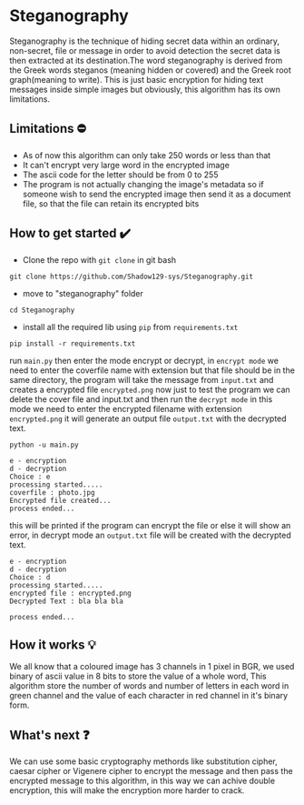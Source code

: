# Steganography
Steganography is the technique of hiding secret data within an ordinary, non-secret, file or message in order to avoid detection the secret data is then extracted at its destination.The word steganography is derived from the Greek words steganos (meaning hidden or covered) and the Greek root graph(meaning to write).
This is just basic encryption for hiding text messages inside simple images but obviously, this algorithm has its own limitations. 

## Limitations :no_entry:
* As of now this algorithm can only take 250 words or less than that
* It can't encrypt very large word in the encrypted image
* The ascii code for the letter should be from 0 to 255
* The program is not actually changing the image's metadata so if someone wish to send the encrypted image then send it as a document file, so that the file can retain its encrypted bits

## How to get started :heavy_check_mark:
* Clone the repo with `git clone` in git bash
```gitbash
git clone https://github.com/Shadow129-sys/Steganography.git
```
* move to "steganography" folder
```gitbash
cd Steganography
```
* install all the required lib using `pip` from `requirements.txt`
```gitbash
pip install -r requirements.txt
```
run `main.py` then enter the mode encrypt or decrypt, in `encrypt mode` we need to enter the coverfile name with extension but that file should be in the same directory, the program will take the message from `input.txt` and creates a encrypted file `encrypted.png` now just to test the program we can delete the cover file and input.txt and then run the `decrypt mode` in this mode we need to enter the encrypted filename with extension `encrypted.png` it will generate an output file `output.txt` with the decrypted text.
```terminal
python -u main.py
```
```ternimal
e - encryption
d - decryption
Choice : e
processing started.....
coverfile : photo.jpg
Encrypted file created...
process ended...
```
this will be printed if the program can encrypt the file or else it will show an error, in decrypt mode an `output.txt` file will be created with the decrypted text.
```terminal
e - encryption
d - decryption
Choice : d
processing started.....
encrypted file : encrypted.png
Decrypted Text : bla bla bla

process ended...
```
## How it works 💡
We all know that a coloured image has 3 channels in 1 pixel in BGR, we used binary of ascii value in 8 bits to store the value of a whole word, This algorithm store the number of words and number of letters in each word in green channel and the value of each character in red channel in it's binary form.
## What's next :question:
We can use some basic cryptography methords like substitution cipher, caesar cipher or Vigenere cipher to encrypt the message and then pass the encrypted message to this algorithm, in this way we can achive double encryption, this will make the encryption more harder to crack.
